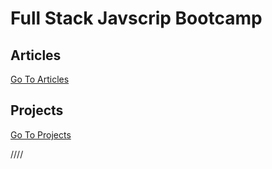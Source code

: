 # Full Stack Javscrip Bootcamp

## Articles

[Go To Articles](./Articles/readme.md)

## Projects

[Go To Projects](./Projects/readme.md)

////
